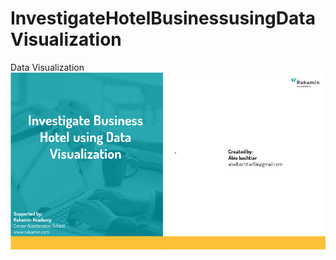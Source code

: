 # InvestigateHotelBusinessusingDataVisualization
Data Visualization
![](https://github.com/bachtiar09/InvestigateHotelBusinessusingDataVisualization/blob/main/Investigate%2BBusiness%2BHotel%2Busing%2BData%2BVisualization%20(2)/Slide1.PNG)
